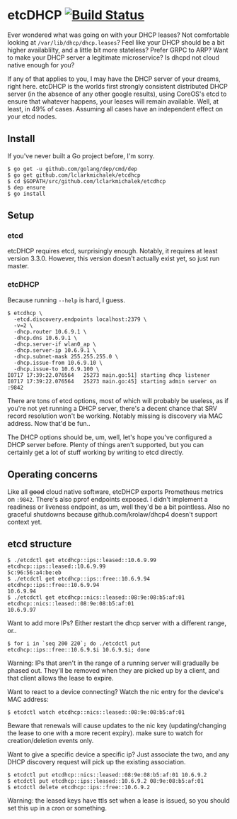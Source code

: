 # etcDHCP [![Build Status](https://drone.jonnrb.com/api/badges/jon/etcdhcp/status.svg?branch=master)](https://drone.jonnrb.com/jon/etcdhcp)

Ever wondered what was going on with your DHCP leases? Not comfortable looking
at `/var/lib/dhcp/dhcp.leases`? Feel like your DHCP should be a bit higher
availablilty, and a little bit more stateless? Prefer GRPC to ARP? Want to make
your DHCP server a legitimate microservice? Is dhcpd not cloud native enough for
you?

If any of that applies to you, I may have the DHCP server of your dreams, right
here. etcDHCP is the worlds first strongly consistent distributed DHCP server
(in the absence of any other google results), using CoreOS's etcd to ensure that
whatever happens, your leases will remain available. Well, at least, in 49% of
cases. Assuming all cases have an independent effect on your etcd nodes.

## Install

If you've never built a Go project before, I'm sorry.

```
$ go get -u github.com/golang/dep/cmd/dep
$ go get github.com/lclarkmichalek/etcdhcp
$ cd $GOPATH/src/github.com/lclarkmichalek/etcdhcp
$ dep ensure
$ go install
```

## Setup

### etcd

etcDHCP requires etcd, surprisingly enough. Notably, it requires at least
version 3.3.0. However, this version doesn't actually exist yet, so just run
master.

### etcDHCP

Because running `--help` is hard, I guess.

```
$ etcdhcp \
  -etcd.discovery.endpoints localhost:2379 \
  -v=2 \
  -dhcp.router 10.6.9.1 \
  -dhcp.dns 10.6.9.1 \
  -dhcp.server-if wlan0_ap \
  -dhcp.server-ip 10.6.9.1 \
  -dhcp.subnet-mask 255.255.255.0 \
  -dhcp.issue-from 10.6.9.10 \
  -dhcp.issue-to 10.6.9.100 \
I0717 17:39:22.076564   25273 main.go:51] starting dhcp listener
I0717 17:39:22.076564   25273 main.go:45] starting admin server on :9842
```

There are tons of etcd options, most of which will probably be useless, as if
you're not yet running a DHCP server, there's a decent chance that SRV record
resolution won't be working. Notably missing is discovery via MAC address. Now
that'd be fun..

The DHCP options should be, um, well, let's hope you've configured a DHCP server
before. Plenty of things aren't supported, but you can certainly get a lot of
stuff working by writing to etcd directly.

## Operating concerns

Like all ~~good~~ cloud native software, etcDHCP exports Prometheus metrics on
`:9842`. There's also pprof endpoints exposed. I didn't implement a readiness or
liveness endpoint, as um, well they'd be a bit pointless. Also no graceful
shutdowns because github.com/krolaw/dhcp4 doesn't support context yet.

## etcd structure

```
$ ./etcdctl get etcdhcp::ips::leased::10.6.9.99
etcdhcp::ips::leased::10.6.9.99
5c:96:56:a4:be:eb
$ ./etcdctl get etcdhcp::ips::free::10.6.9.94
etcdhcp::ips::free::10.6.9.94
10.6.9.94
$ ./etcdctl get etcdhcp::nics::leased::08:9e:08:b5:af:01
etcdhcp::nics::leased::08:9e:08:b5:af:01
10.6.9.97
```

Want to add more IPs? Either restart the dhcp server with a different range,
or..

```
$ for i in `seq 200 220`; do ./etcdctl put etcdhcp::ips::free::10.6.9.$i 10.6.9.$i; done
```

Warning: IPs that aren't in the range of a running server will gradually be
phased out. They'll be removed when they are picked up by a client, and that
client allows the lease to expire.

Want to react to a device connecting? Watch the nic entry for the device's MAC
address:

```
$ etcdctl watch etcdhcp::nics::leased::08:9e:08:b5:af:01
```

Beware that renewals will cause updates to the nic key (updating/changing the
lease to one with a more recent expiry). make sure to watch for
creation/deletion events only.

Want to give a specific device a specific ip? Just associate the two, and any
DHCP discovery request will pick up the existing association.

```
$ etcdctl put etcdhcp::nics::leased::08:9e:08:b5:af:01 10.6.9.2
$ etcdctl put etcdhcp::ips::leased::10.6.9.2 08:9e:08:b5:af:01
$ etcdctl delete etcdhcp::ips::free::10.6.9.2
```

Warning: the leased keys have ttls set when a lease is issued, so you should set
this up in a cron or something.
